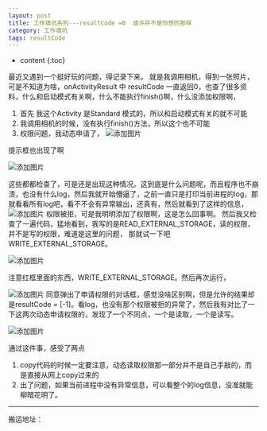 ```yaml
---
layout: post
title: 工作填坑系列---resultCode =0  或许并不是你想的那样
category: 工作填坑
tags: resultCode
---
```

* content
{:toc}

最近又遇到一个挺好玩的问题，得记录下来。
就是我调用相机，得到一张照片，可是不知道为啥，onActivityResult 中 resultCode 一直返回0，也查了很多资料，什么和启动模式有关啊，什么不能执行finish()啊，什么没添加权限啊，
1. 首先 我这个Activity 是Standard 模式的，所以和启动模式有关的就不可能
2. 我调用相机的时候，没有执行finish()方法，所以这个也不可能
3. 权限问题，我动态申请了，
![添加图片](https://github.com/hoyouly/BlogResource/raw/master/imges/permission_code_1.png)

提示框也出现了啊

![添加图片](https://github.com/hoyouly/BlogResource/raw/master/imges/permission_1.png)

这些都都检查了，可是还是出现这种情况。这到底是什么问题呢，而且程序也不崩溃，也没有什么log，然后我就开始懵逼了，之前一直只是打印当前进程的log，那就看看所有log吧，看不不会有异常输出，还真有，然后就看到了这样的信息，
![添加图片](https://github.com/hoyouly/BlogResource/raw/master/imges/permission_denied.png)
权限被拒，可是我明明添加了权限啊，这是怎么回事啊。
然后我又检查了一遍代码，猛地看到，我写的是READ_EXTERNAL_STORAGE，读的权限，并不是写的权限，难道是这里的问题， 那就试一下吧 WRITE_EXTERNAL_STORAGE。

![添加图片](https://github.com/hoyouly/BlogResource/raw/master/imges/permission_code_2.png.png)

注意红框里面的东西，WRITE_EXTERNAL_STORAGE。然后再次运行，

![添加图片](https://github.com/hoyouly/BlogResource/raw/master/imges/permission_2.png)
同意弹出了申请权限的对话框，感觉没啥区别啊，但是允许的结果却是resultCode = [-1]。看log，也没有那个权限被拒的异常了，然后我有对比了一下这两次动态申请权限的，发现了一个不同点，一个是读取，一个是读写。

![添加图片](https://github.com/hoyouly/BlogResource/raw/master/imges/permission_3.png)


通过这件事，感受了两点
1. copy代码的时候一定要注意，动态读取权限那一部分并不是自己手敲的，而是直接从网上copy过来的
2. 出了问题，如果当前进程中没有异常信息，可以看整个的log信息，没准就能柳暗花明了。


---
搬运地址：
